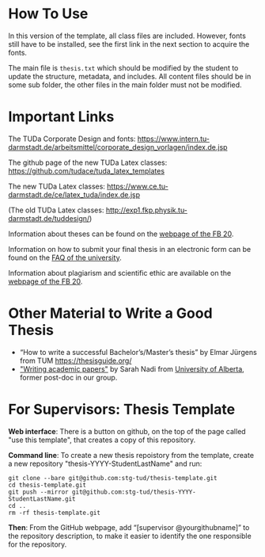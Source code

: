 # How To Use

In this version of the template, all class files are included.
However, fonts still have to be installed, see the first link in the next section to acquire the fonts.

The main file is `thesis.txt` which should be modified by the student to update the structure, metadata, and includes.
All content files should be in some sub folder, the other files in the main folder must not be modified.

# Important Links

The TUDa Corporate Design and fonts: https://www.intern.tu-darmstadt.de/arbeitsmittel/corporate_design_vorlagen/index.de.jsp

The github page of the new TUDa Latex classes: https://github.com/tudace/tuda_latex_templates

The new TUDa Latex classes: https://www.ce.tu-darmstadt.de/ce/latex_tuda/index.de.jsp

(The old TUDa Latex classes: http://exp1.fkp.physik.tu-darmstadt.de/tuddesign/)

Information about theses can be found on the [webpage of the FB 20](https://www.informatik.tu-darmstadt.de/studium_fb20/im_studium/studienbuero/abschlussarbeiten_fb20/index.de.jsp).

Information on how to submit your final thesis in an electronic form can be found on the [FAQ of the university](https://www.tu-darmstadt.de/studieren/tucan_studienorganisation/tucan_faq/details_96256.de.jsp).

Information about plagiarism and scientific ethic are available on the [webpage of the FB 20](https://www.informatik.tu-darmstadt.de/studium_fb20/im_studium/studienbuero/plagiarismus/index.de.jsp). 

# Other Material to Write a Good Thesis

*  “How to write a successful Bachelor’s/Master’s thesis” by Elmar Jürgens from TUM <https://thesisguide.org/>
*  ["Writing academic papers"](https://sarahnadi.org/writing-papers/) by Sarah Nadi from [University of Alberta](https://sarahnadi.org/smr/), former post-doc in our group. 

# For Supervisors: Thesis Template

**Web interface**:
There is a button on github, on the top of the page called "use this template", that creates a copy of this repository.

**Command line**:
To create a new thesis repoistory from the template, create a new repository "thesis-YYYY-StudentLastName" and run:

    git clone --bare git@github.com:stg-tud/thesis-template.git
    cd thesis-template.git
    git push --mirror git@github.com:stg-tud/thesis-YYYY-StudentLastName.git
    cd ..
    rm -rf thesis-template.git

**Then**:
From the GitHub webpage, add “[supervisor @yourgithubname]” to the repository description, to make it easier to identify the one responsible for the repository.
